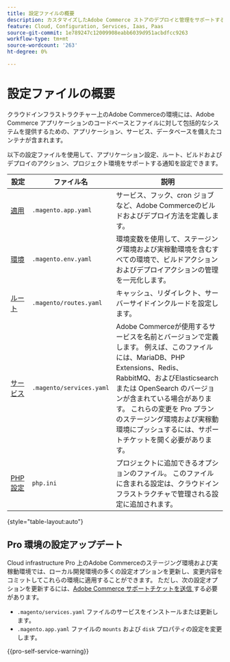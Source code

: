 ```yaml
---
title: 設定ファイルの概要
description: カスタマイズしたAdobe Commerce ストアのデプロイと管理をサポートするためのクラウドインフラストラクチャ環境の設定について説明します。
feature: Cloud, Configuration, Services, Iaas, Paas
source-git-commit: 1e789247c12009908eabb6039d951acbdfcc9263
workflow-type: tm+mt
source-wordcount: '263'
ht-degree: 0%

---
```


# 設定ファイルの概要

クラウドインフラストラクチャー上のAdobe Commerceの環境には、Adobe Commerce アプリケーションのコードベースとファイルに対して包括的なシステムを提供するための、アプリケーション、サービス、データベースを備えたコンテナが含まれます。

以下の設定ファイルを使用して、アプリケーション設定、ルート、ビルドおよびデプロイのアクション、プロジェクト環境をサポートする通知を設定できます。

| 設定 | ファイル名 | 説明 |
| ------------- | -------- | ----------- |
| [ 適用 ](../application/configure-app-yaml.md) | `.magento.app.yaml` | サービス、フック、cron ジョブなど、Adobe Commerceのビルドおよびデプロイ方法を定義します。 |
| [ 環境 ](configure-env-yaml.md) | `.magento.env.yaml` | 環境変数を使用して、ステージング環境および実稼動環境を含むすべての環境で、ビルドアクションおよびデプロイアクションの管理を一元化します。 |
| [ ルート ](../routes/routes-yaml.md) | `.magento/routes.yaml` | キャッシュ、リダイレクト、サーバーサイドインクルードを設定します。 |
| [ サービス ](../services/services-yaml.md) | `.magento/services.yaml` | Adobe Commerceが使用するサービスを名前とバージョンで定義します。 例えば、このファイルには、MariaDB、PHP Extensions、Redis、RabbitMQ、およびElasticsearchまたは OpenSearch のバージョンが含まれている場合があります。 これらの変更を Pro プランのステージング環境および実稼動環境にプッシュするには、サポートチケットを開く必要があります。 |
| [PHP 設定 ](../application/php-settings.md#configure-php) | `php.ini` | プロジェクトに追加できるオプションのファイル。 このファイルに含まれる設定は、クラウドインフラストラクチャで管理される設定に追加されます。 |

{style="table-layout:auto"}

## Pro 環境の設定アップデート

Cloud infrastructure Pro 上のAdobe Commerceのステージング環境および実稼動環境では、ローカル開発環境の多くの設定オプションを更新し、変更内容をコミットしてこれらの環境に適用することができます。 ただし、次の設定オプションを更新するには、[Adobe Commerce サポートチケットを送信 ](https://experienceleague.adobe.com/docs/commerce-knowledge-base/kb/help-center-guide/magento-help-center-user-guide.html#submit-ticket) する必要があります。

- `.magento/services.yaml` ファイルのサービスをインストールまたは更新します。
- `.magento.app.yaml` ファイルの `mounts` および `disk` プロパティの設定を変更します。

{{pro-self-service-warning}}
